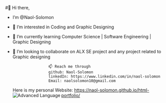 #👋 Hi there,
-   I’m @Naol-Solomon
- 👀 I’m interested in Coding and Graphic Designing
- 🌱 I’m currently learning Computer Science | Software Engineering | Graphic Designing
- 💞️ I’m looking to collaborate on ALX SE project  and any  project related to Graphic designing
                    
                      📫 Reach me through
                      github: Naol-Solomon
                      linkedIn: https://www.linkedin.com/in/naol-solomon
                      Email: naolsolomon10@gmail.com

  Here is my personal Website: https://naol-solomon.github.io/html-portfolio/
  <img align="left" alt="Advanced Language" src="https://www.google.com/search?q=official+html+logo&tbm=isch&rlz=1C1SLLM_enET1056ET1056&hl=en&sa=X&ved=2ahUKEwinnqOSipCDAxW3nCcCHUzSBuEQrNwCKAB6BQgBEJgC&biw=1519&bih=695#imgrc=EOr8DLvm3WKLYM" />
